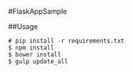 #FlaskAppSample

##Usage

```
# pip install -r requirements.txt
$ npm install
$ bower install
$ gulp update_all
```
